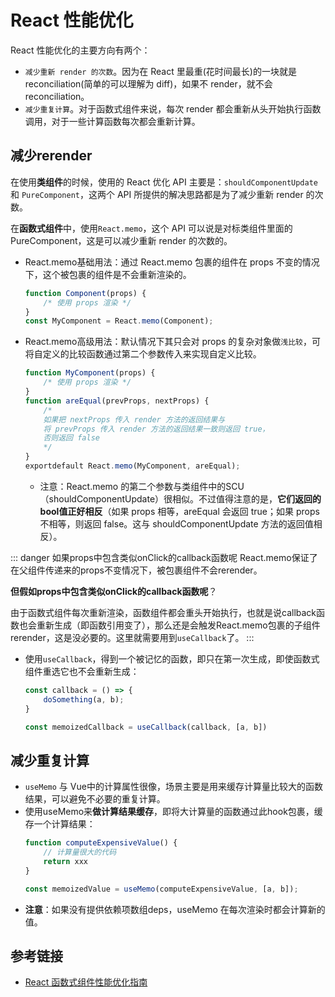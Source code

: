 # React 性能优化

React 性能优化的主要方向有两个：

- `减少重新 render 的次数`。因为在 React 里最重(花时间最长)的一块就是 reconciliation(简单的可以理解为 diff)，如果不 render，就不会 reconciliation。
- `减少重复计算`。对于函数式组件来说，每次 render 都会重新从头开始执行函数调用，对于一些计算函数每次都会重新计算。

## 减少rerender

在使用**类组件**的时候，使用的 React 优化 API 主要是：`shouldComponentUpdate`和 `PureComponent`，这两个 API 所提供的解决思路都是为了减少重新 render 的次数。

在**函数式组件**中，使用`React.memo`，这个 API 可以说是对标类组件里面的 PureComponent，这是可以减少重新 render 的次数的。
- React.memo基础用法：通过 React.memo 包裹的组件在 props 不变的情况下，这个被包裹的组件是不会重新渲染的。
    ```js
    function Component(props) {
        /* 使用 props 渲染 */
    }
    const MyComponent = React.memo(Component);
    ```
- React.memo高级用法：默认情况下其只会对 props 的复杂对象做`浅比较`，可将自定义的比较函数通过第二个参数传入来实现自定义比较。
    ```js
    function MyComponent(props) {
        /* 使用 props 渲染 */
    }
    function areEqual(prevProps, nextProps) {
        /*
        如果把 nextProps 传入 render 方法的返回结果与
        将 prevProps 传入 render 方法的返回结果一致则返回 true，
        否则返回 false
        */
    }
    exportdefault React.memo(MyComponent, areEqual);
    ```
    - 注意：React.memo 的第二个参数与类组件中的SCU（shouldComponentUpdate）很相似。不过值得注意的是，**它们返回的bool值正好相反**（如果 props 相等，areEqual 会返回 true；如果 props 不相等，则返回 false。这与 shouldComponentUpdate 方法的返回值相反）。

::: danger 如果props中包含类似onClick的callback函数呢
React.memo保证了在父组件传递来的props不变情况下，被包裹组件不会rerender。

**但假如props中包含类似onClick的callback函数呢**？

由于函数式组件每次重新渲染，函数组件都会重头开始执行，也就是说callback函数也会重新生成（即函数引用变了），那么还是会触发React.memo包裹的子组件rerender，这是没必要的。这里就需要用到`useCallback`了。
:::

- 使用`useCallback`，得到一个被记忆的函数，即只在第一次生成，即使函数式组件重选它也不会重新生成：
    ```js
    const callback = () => {
        doSomething(a, b);
    }

    const memoizedCallback = useCallback(callback, [a, b])
    ```


## 减少重复计算

- `useMemo` 与 Vue中的计算属性很像，场景主要是用来缓存计算量比较大的函数结果，可以避免不必要的重复计算。
- 使用useMemo来**做计算结果缓存**，即将大计算量的函数通过此hook包裹，缓存一个计算结果：
    ```js
    function computeExpensiveValue() {
        // 计算量很大的代码
        return xxx
    }

    const memoizedValue = useMemo(computeExpensiveValue, [a, b]);
    ```
- **注意**：如果没有提供依赖项数组deps，useMemo 在每次渲染时都会计算新的值。


## 参考链接

- [React 函数式组件性能优化指南](https://mp.weixin.qq.com/s/mpL1MxLjBqSO49TRijeyeg)
